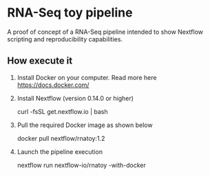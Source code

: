 RNA-Seq toy pipeline 
======================

A proof of concept of a RNA-Seq pipeline intended to show Nextflow
scripting and reproducibility capabilities.


How execute it
----------------

1) Install Docker on your computer. Read more here https://docs.docker.com/

2) Install Nextflow (version 0.14.0 or higher)

    curl -fsSL get.nextflow.io | bash

3) Pull the required Docker image as shown below 

    docker pull nextflow/rnatoy:1.2


4) Launch the pipeline execution 

    nextflow run nextflow-io/rnatoy -with-docker 
    
    
    

   
